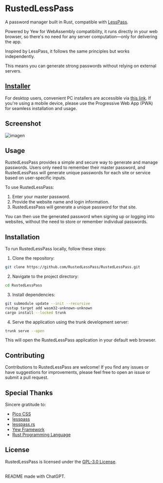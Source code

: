 # RustedLessPass 

A password manager built in Rust, compatible with [LessPass](https://github.com/lesspass/lesspass).

Powered by Yew for WebAssembly compatibility, it runs directly in your web browser, so there's no need for any server computation—only for delivering the app.

Inspired by LessPass, it follows the same principles but works independently.

This means you can generate strong passwords without relying on external servers.

## [Installer](https://github.com/RustedLessPass/RustedLessPass/releases/latest)

For desktop users, convenient PC installers are accessible via [this link](https://github.com/RustedLessPass/RustedLessPass/releases/latest). If you're using a mobile device, please use the Progressive Web App (PWA) for seamless installation and usage.

## Screenshot

![imagen](https://github.com/RustedLessPass/RustedLessPass/assets/54779580/db64b347-6875-4886-8f79-c6d7c31bf1c0)

## Usage

RustedLessPass provides a simple and secure way to generate and manage passwords. Users only need to remember their master password, and RustedLessPass will generate unique passwords for each site or service based on user-specific inputs.

To use RustedLessPass:

1. Enter your master password.
2. Provide the website name and login information.
3. RustedLessPass will generate a unique password for that site.

You can then use the generated password when signing up or logging into websites, without the need to store or remember individual passwords.

## Installation

To run RustedLessPass locally, follow these steps:

1. Clone the repository:
```bash
git clone https://github.com/RustedLessPass/RustedLessPass.git
```
2. Navigate to the project directory:
```bash
cd RustedLessPass
```
3. Install dependencies:
```bash
git submodule update --init --recursive
rustup target add wasm32-unknown-unknown
cargo install --locked trunk
```
4. Serve the application using the trunk development server:
```bash
trunk serve --open
```

This will open the RustedLessPass application in your default web browser.

## Contributing

Contributions to RustedLessPass are welcome! If you find any issues or have suggestions for improvements, please feel free to open an issue or submit a pull request.

## Special Thanks

Sincere gratitude to:

- [Pico CSS](https://picocss.com)
- [lesspass](https://github.com/lesspass/lesspass)
- [lesspass.rs](https://github.com/71/lesspass.rs)
- [Yew Framework](https://yew.rs)
- [Rust Programming Language](https://rust-lang.org)

## License

RustedLessPass is licensed under the [GPL-3.0 License](LICENSE).

<br/>README made with ChatGPT.